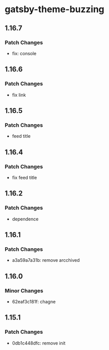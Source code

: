 # gatsby-theme-buzzing

## 1.16.7

### Patch Changes

- fix: console

## 1.16.6

### Patch Changes

- fix link

## 1.16.5

### Patch Changes

- feed title

## 1.16.4

### Patch Changes

- fix feed title

## 1.16.2

### Patch Changes

- dependence

## 1.16.1

### Patch Changes

- a3a59a7a31b: remove arcchived

## 1.16.0

### Minor Changes

- 62eaf3c181f: chagne

## 1.15.1

### Patch Changes

- 0db1c448dfc: remove init
